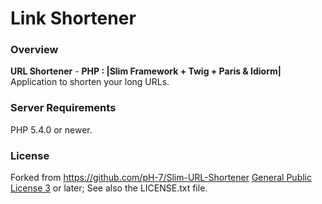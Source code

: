 Link Shortener
==============

### Overview

**URL Shortener** - **PHP : |Slim Framework + Twig + Paris & Idiorm|** Application to shorten your long URLs.

### Server Requirements

PHP 5.4.0 or newer.


### License
Forked from https://github.com/pH-7/Slim-URL-Shortener
[General Public License 3](http://www.gnu.org/licenses/gpl.html) or later; See also the LICENSE.txt file.
